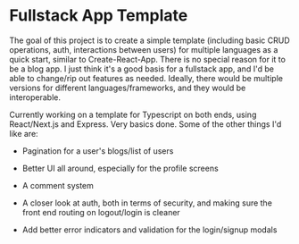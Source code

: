 # Fullstack App Template

The goal of this project is to create a simple template (including basic CRUD operations, auth, interactions between users) for multiple languages as a quick start, similar to Create-React-App. There is no special reason for it to be a blog app. I just think it's a good basis for a fullstack app, and I'd be able to change/rip out features as needed. Ideally, there would be multiple versions for different languages/frameworks, and they would be interoperable.

Currently working on a template for Typescript on both ends, using React/Next.js and Express. Very basics done. Some of the other things I'd like are:

- Pagination for a user's blogs/list of users

- Better UI all around, especially for the profile screens

- A comment system

- A closer look at auth, both in terms of security, and making sure the front end routing on logout/login is cleaner

- Add better error indicators and validation for the login/signup modals
